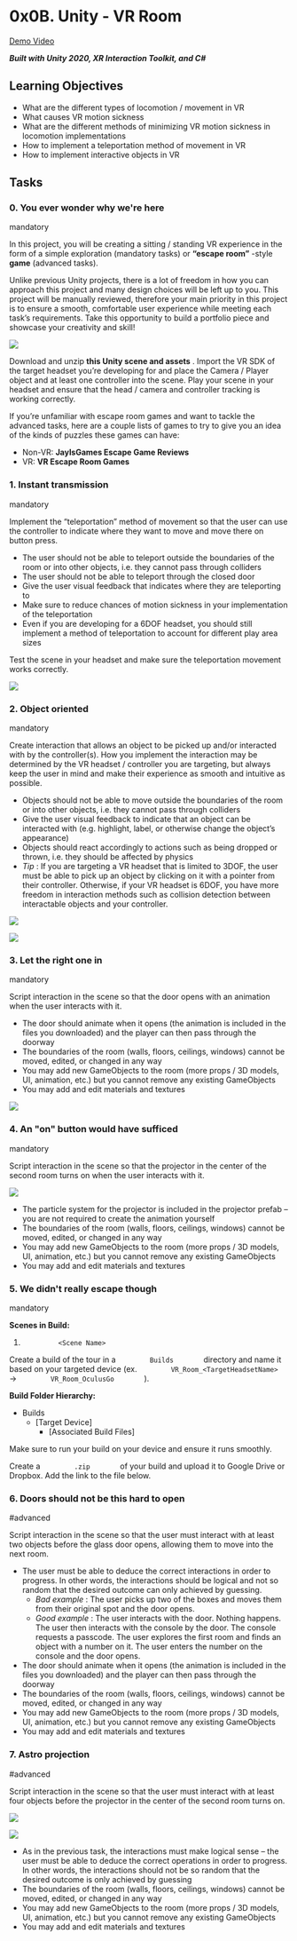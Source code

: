 0x0B. Unity - VR Room
=====================

[Demo Video](https://www.youtube.com/h6N_nfO-6gE)

***Built with Unity 2020, XR Interaction Toolkit, and C#***

Learning Objectives
---------------------

-   What are the different types of locomotion / movement in VR
-   What causes VR motion sickness
-   What are the different methods of minimizing VR motion sickness in
    locomotion implementations
-   How to implement a teleportation method of movement in VR
-   How to implement interactive objects in VR

Tasks
-----

<span id="user_id" data-id="1884"> </span>

### 0. You ever wonder why we're here

<span class="label label-info"> mandatory </span>

<span id="user_id" data-id="1884"> </span>

In this project, you will be creating a sitting / standing VR experience
in the form of a simple exploration (mandatory tasks) or **“escape
room”** -style **game** (advanced tasks).

Unlike previous Unity projects, there is a lot of freedom in how you can
approach this project and many design choices will be left up to you.
This project will be manually reviewed, therefore your main priority in
this project is to ensure a smooth, comfortable user experience while
meeting each task’s requirements. Take this opportunity to build a
portfolio piece and showcase your creativity and skill!

![](https://holbertonintranet.s3.amazonaws.com/uploads/medias/2019/4/b6589fc6ab0dc82cf120.jpg?X-Amz-Algorithm=AWS4-HMAC-SHA256&X-Amz-Credential=AKIARDDGGGOU5BHMTQX4%2F20220131%2Fus-east-1%2Fs3%2Faws4_request&X-Amz-Date=20220131T203928Z&X-Amz-Expires=86400&X-Amz-SignedHeaders=host&X-Amz-Signature=659cb6c61014ff229348a4619e6a7345d4c415f0ba406cfa05b8221d89c84109)

Download and unzip **this Unity scene and assets** . Import the VR SDK
of the target headset you’re developing for and place the Camera /
Player object and at least one controller into the scene. Play your
scene in your headset and ensure that the head / camera and controller
tracking is working correctly.

If you’re unfamiliar with escape room games and want to tackle the
advanced tasks, here are a couple lists of games to try to give you an
idea of the kinds of puzzles these games can have:

-   Non-VR: **JayIsGames Escape Game Reviews**
-   VR: **VR Escape Room Games**

<span id="user_id" data-id="1884"> </span>

### 1. Instant transmission

<span class="label label-info"> mandatory </span>

<span id="user_id" data-id="1884"> </span>

Implement the “teleportation” method of movement so that the user can
use the controller to indicate where they want to move and move there on
button press.

-   The user should not be able to teleport outside the boundaries of
    the room or into other objects, i.e. they cannot pass through
    colliders
-   The user should not be able to teleport through the closed door
-   Give the user visual feedback that indicates where they are
    teleporting to
-   Make sure to reduce chances of motion sickness in your
    implementation of the teleportation
-   Even if you are developing for a 6DOF headset, you should still
    implement a method of teleportation to account for different play
    area sizes

Test the scene in your headset and make sure the teleportation movement
works correctly.

![](https://holbertonintranet.s3.amazonaws.com/uploads/medias/2019/6/356a192b7913b04c5457.gif?X-Amz-Algorithm=AWS4-HMAC-SHA256&X-Amz-Credential=AKIARDDGGGOU5BHMTQX4%2F20220131%2Fus-east-1%2Fs3%2Faws4_request&X-Amz-Date=20220131T203928Z&X-Amz-Expires=86400&X-Amz-SignedHeaders=host&X-Amz-Signature=5edac4484c3ae5a5b0302e599773732ed6562feaa3a64aa08fd7d22aa8d299f6)

<span id="user_id" data-id="1884"> </span>

### 2. Object oriented

<span class="label label-info"> mandatory </span>

<span id="user_id" data-id="1884"> </span>

Create interaction that allows an object to be picked up and/or
interacted with by the controller(s). How you implement the interaction
may be determined by the VR headset / controller you are targeting, but
always keep the user in mind and make their experience as smooth and
intuitive as possible.

-   Objects should not be able to move outside the boundaries of the
    room or into other objects, i.e. they cannot pass through colliders
-   Give the user visual feedback to indicate that an object can be
    interacted with (e.g. highlight, label, or otherwise change the
    object’s appearance)
-   Objects should react accordingly to actions such as being dropped or
    thrown, i.e. they should be affected by physics
-   *Tip* : If you are targeting a VR headset that is limited to 3DOF,
    the user must be able to pick up an object by clicking on it with a
    pointer from their controller. Otherwise, if your VR headset is
    6DOF, you have more freedom in interaction methods such as collision
    detection between interactable objects and your controller.

![](https://holbertonintranet.s3.amazonaws.com/uploads/medias/2019/6/da4b9237bacccdf19c07.gif?X-Amz-Algorithm=AWS4-HMAC-SHA256&X-Amz-Credential=AKIARDDGGGOU5BHMTQX4%2F20220131%2Fus-east-1%2Fs3%2Faws4_request&X-Amz-Date=20220131T203928Z&X-Amz-Expires=86400&X-Amz-SignedHeaders=host&X-Amz-Signature=0363ca61e22cc581dceeacd9203555853acce33dc5839ecad8ff43ddcf88c9cc)

![](https://holbertonintranet.s3.amazonaws.com/uploads/medias/2019/6/7280539ad152c2ec6404.gif?X-Amz-Algorithm=AWS4-HMAC-SHA256&X-Amz-Credential=AKIARDDGGGOU5BHMTQX4%2F20220131%2Fus-east-1%2Fs3%2Faws4_request&X-Amz-Date=20220131T203928Z&X-Amz-Expires=86400&X-Amz-SignedHeaders=host&X-Amz-Signature=a031351b7838b4caff0880449ee4da33af3bf11674b54dc50e64d4dd4f9c3c79)

<span id="user_id" data-id="1884"> </span>

### 3. Let the right one in

<span class="label label-info"> mandatory </span>

<span id="user_id" data-id="1884"> </span>

Script interaction in the scene so that the door opens with an animation
when the user interacts with it.

-   The door should animate when it opens (the animation is included in
    the files you downloaded) and the player can then pass through the
    doorway
-   The boundaries of the room (walls, floors, ceilings, windows) cannot
    be moved, edited, or changed in any way
-   You may add new GameObjects to the room (more props / 3D models, UI,
    animation, etc.) but you cannot remove any existing GameObjects
-   You may add and edit materials and textures

![](https://holbertonintranet.s3.amazonaws.com/uploads/medias/2019/6/77de68daecd823babbb5.gif?X-Amz-Algorithm=AWS4-HMAC-SHA256&X-Amz-Credential=AKIARDDGGGOU5BHMTQX4%2F20220131%2Fus-east-1%2Fs3%2Faws4_request&X-Amz-Date=20220131T203928Z&X-Amz-Expires=86400&X-Amz-SignedHeaders=host&X-Amz-Signature=e222325f2a1c658552cf1458001e2a71240d912632b37c76ce599da4817da236)

<span id="user_id" data-id="1884"> </span>

### 4. An "on" button would have sufficed

<span class="label label-info"> mandatory </span>

<span id="user_id" data-id="1884"> </span>

Script interaction in the scene so that the projector in the center of
the second room turns on when the user interacts with it.

![](https://holbertonintranet.s3.amazonaws.com/uploads/medias/2019/6/1b6453892473a467d073.gif?X-Amz-Algorithm=AWS4-HMAC-SHA256&X-Amz-Credential=AKIARDDGGGOU5BHMTQX4%2F20220131%2Fus-east-1%2Fs3%2Faws4_request&X-Amz-Date=20220131T203928Z&X-Amz-Expires=86400&X-Amz-SignedHeaders=host&X-Amz-Signature=85afb8b72a2ebc58ba362e7c6dd8d6159cfff179bda9fdb574ffe03463dadc33)

-   The particle system for the projector is included in the projector
    prefab – you are not required to create the animation yourself
-   The boundaries of the room (walls, floors, ceilings, windows) cannot
    be moved, edited, or changed in any way
-   You may add new GameObjects to the room (more props / 3D models, UI,
    animation, etc.) but you cannot remove any existing GameObjects
-   You may add and edit materials and textures

<span id="user_id" data-id="1884"> </span>

### 5. We didn't really escape though

<span class="label label-info"> mandatory </span>

<span id="user_id" data-id="1884"> </span>

**Scenes in Build:**

1.  `          <Scene Name>         `

Create a build of the tour in a `         Builds        ` directory and
name it based on your targeted device (ex.
`         VR_Room_<TargetHeadsetName>        ` -&gt;
`         VR_Room_OculusGo        ` ).

**Build Folder Hierarchy:**

-   Builds
    -   \[Target Device\]
        -   \[Associated Build Files\]

Make sure to run your build on your device and ensure it runs smoothly.

Create a `         .zip        ` of your build and upload it to Google
Drive or Dropbox. Add the link to the file below.

<span id="user_id" data-id="1884"> </span>

### 6. Doors should not be this hard to open

<span class="label label-info"> \#advanced </span>

<span id="user_id" data-id="1884"> </span>

Script interaction in the scene so that the user must interact with at
least two objects before the glass door opens, allowing them to move
into the next room.

-   The user must be able to deduce the correct interactions in order to
    progress. In other words, the interactions should be logical and not
    so random that the desired outcome can only achieved by guessing.
    -   *Bad example* : The user picks up two of the boxes and moves
        them from their original spot and the door opens.
    -   *Good example* : The user interacts with the door. Nothing
        happens. The user then interacts with the console by the door.
        The console requests a passcode. The user explores the first
        room and finds an object with a number on it. The user enters
        the number on the console and the door opens.
-   The door should animate when it opens (the animation is included in
    the files you downloaded) and the player can then pass through the
    doorway
-   The boundaries of the room (walls, floors, ceilings, windows) cannot
    be moved, edited, or changed in any way
-   You may add new GameObjects to the room (more props / 3D models, UI,
    animation, etc.) but you cannot remove any existing GameObjects
-   You may add and edit materials and textures

<span id="user_id" data-id="1884"> </span>

### 7. Astro projection

<span class="label label-info"> \#advanced </span>

<span id="user_id" data-id="1884"> </span>

Script interaction in the scene so that the user must interact with at
least four objects before the projector in the center of the second room
turns on.

![](https://holbertonintranet.s3.amazonaws.com/uploads/medias/2019/4/825256d5a3b28f88e18d.png?X-Amz-Algorithm=AWS4-HMAC-SHA256&X-Amz-Credential=AKIARDDGGGOU5BHMTQX4%2F20220131%2Fus-east-1%2Fs3%2Faws4_request&X-Amz-Date=20220131T203929Z&X-Amz-Expires=86400&X-Amz-SignedHeaders=host&X-Amz-Signature=15c9345743b51e79c822a3342d31ac2a8ffe9e478bdb4deedf431fdecd4ab108)

![](https://holbertonintranet.s3.amazonaws.com/uploads/medias/2019/4/c4adb7ea65e0625a28fa.gif?X-Amz-Algorithm=AWS4-HMAC-SHA256&X-Amz-Credential=AKIARDDGGGOU5BHMTQX4%2F20220131%2Fus-east-1%2Fs3%2Faws4_request&X-Amz-Date=20220131T203929Z&X-Amz-Expires=86400&X-Amz-SignedHeaders=host&X-Amz-Signature=e57462b3c4664fbc1391940b08623c1c811a3186b519b8cebd19ad0ff1cc51a4)

-   As in the previous task, the interactions must make logical sense –
    the user must be able to deduce the correct operations in order to
    progress. In other words, the interactions should not be so random
    that the desired outcome is only achieved by guessing
-   The boundaries of the room (walls, floors, ceilings, windows) cannot
    be moved, edited, or changed in any way
-   You may add new GameObjects to the room (more props / 3D models, UI,
    animation, etc.) but you cannot remove any existing GameObjects
-   You may add and edit materials and textures
